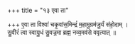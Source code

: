 +++
title = "१३ एवा ता"

+++
ए॒वा ता विश्वा॑ चकृ॒वांस॒मिन्द्रं॑ म॒हामु॒ग्रम॑जु॒र्यं स॑हो॒दाम् ।  
सु॒वीरं॑ त्वा स्वायु॒धं सु॒वज्र॒मा ब्रह्म॒ नव्य॒मव॑से ववृत्यात् ॥